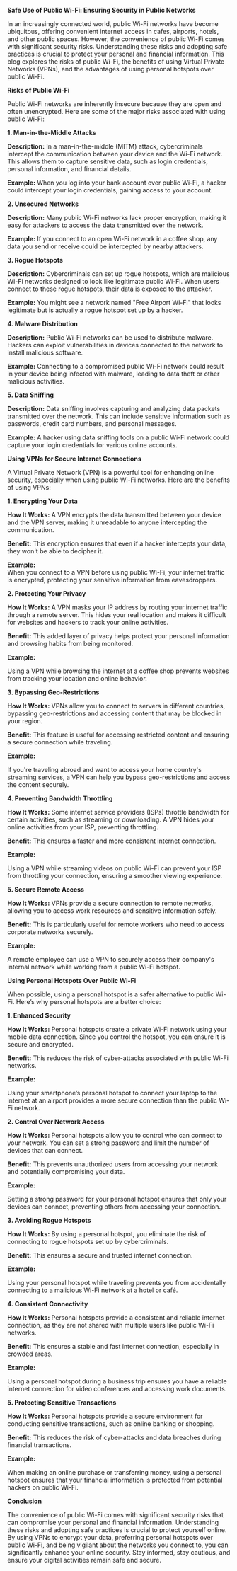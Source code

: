**Safe Use of Public Wi-Fi: Ensuring Security in Public Networks**

In an increasingly connected world, public Wi-Fi networks have become
ubiquitous, offering convenient internet access in cafes, airports, hotels, and
other public spaces. However, the convenience of public Wi-Fi comes with
significant security risks. Understanding these risks and adopting safe
practices is crucial to protect your personal and financial information. This
blog explores the risks of public Wi-Fi, the benefits of using Virtual Private
Networks (VPNs), and the advantages of using personal hotspots over public
Wi-Fi.

**Risks of Public Wi-Fi**

Public Wi-Fi networks are inherently insecure because they are open and often
unencrypted. Here are some of the major risks associated with using public
Wi-Fi:

**1\. Man-in-the-Middle Attacks**

**Description:** In a man-in-the-middle (MITM) attack, cybercriminals intercept
the communication between your device and the Wi-Fi network. This allows them to
capture sensitive data, such as login credentials, personal information, and
financial details.

**Example:** When you log into your bank account over public Wi-Fi, a hacker
could intercept your login credentials, gaining access to your account.

**2\. Unsecured Networks**

**Description:** Many public Wi-Fi networks lack proper encryption, making it
easy for attackers to access the data transmitted over the network.

**Example:** If you connect to an open Wi-Fi network in a coffee shop, any data
you send or receive could be intercepted by nearby attackers.

**3\. Rogue Hotspots**

**Description:** Cybercriminals can set up rogue hotspots, which are malicious
Wi-Fi networks designed to look like legitimate public Wi-Fi. When users connect
to these rogue hotspots, their data is exposed to the attacker.

**Example:** You might see a network named "Free Airport Wi-Fi" that looks
legitimate but is actually a rogue hotspot set up by a hacker.

**4\. Malware Distribution**

**Description:** Public Wi-Fi networks can be used to distribute malware.
Hackers can exploit vulnerabilities in devices connected to the network to
install malicious software.

**Example:** Connecting to a compromised public Wi-Fi network could result in
your device being infected with malware, leading to data theft or other
malicious activities.

**5\. Data Sniffing**

**Description:** Data sniffing involves capturing and analyzing data packets
transmitted over the network. This can include sensitive information such as
passwords, credit card numbers, and personal messages.

**Example:** A hacker using data sniffing tools on a public Wi-Fi network could
capture your login credentials for various online accounts.

**Using VPNs for Secure Internet Connections**

A Virtual Private Network (VPN) is a powerful tool for enhancing online
security, especially when using public Wi-Fi networks. Here are the benefits of
using VPNs:

**1\. Encrypting Your Data**

**How It Works:** A VPN encrypts the data transmitted between your device and
the VPN server, making it unreadable to anyone intercepting the communication.

**Benefit:** This encryption ensures that even if a hacker intercepts your data,
they won't be able to decipher it.

**Example:**  
When you connect to a VPN before using public Wi-Fi, your internet traffic is
encrypted, protecting your sensitive information from eavesdroppers.

**2\. Protecting Your Privacy**

**How It Works:** A VPN masks your IP address by routing your internet traffic
through a remote server. This hides your real location and makes it difficult
for websites and hackers to track your online activities.

**Benefit:** This added layer of privacy helps protect your personal information
and browsing habits from being monitored.

**Example:**

Using a VPN while browsing the internet at a coffee shop prevents websites from
tracking your location and online behavior.

**3\. Bypassing Geo-Restrictions**

**How It Works:** VPNs allow you to connect to servers in different countries,
bypassing geo-restrictions and accessing content that may be blocked in your
region.

**Benefit:** This feature is useful for accessing restricted content and
ensuring a secure connection while traveling.

**Example:**

If you're traveling abroad and want to access your home country's streaming
services, a VPN can help you bypass geo-restrictions and access the content
securely.

**4\. Preventing Bandwidth Throttling**

**How It Works:** Some internet service providers (ISPs) throttle bandwidth for
certain activities, such as streaming or downloading. A VPN hides your online
activities from your ISP, preventing throttling.

**Benefit:** This ensures a faster and more consistent internet connection.

**Example:**

Using a VPN while streaming videos on public Wi-Fi can prevent your ISP from
throttling your connection, ensuring a smoother viewing experience.

**5\. Secure Remote Access**

**How It Works:** VPNs provide a secure connection to remote networks, allowing
you to access work resources and sensitive information safely.

**Benefit:** This is particularly useful for remote workers who need to access
corporate networks securely.

**Example:**

A remote employee can use a VPN to securely access their company's internal
network while working from a public Wi-Fi hotspot.

**Using Personal Hotspots Over Public Wi-Fi**

When possible, using a personal hotspot is a safer alternative to public Wi-Fi.
Here’s why personal hotspots are a better choice:

**1\. Enhanced Security**

**How It Works:** Personal hotspots create a private Wi-Fi network using your
mobile data connection. Since you control the hotspot, you can ensure it is
secure and encrypted.

**Benefit:** This reduces the risk of cyber-attacks associated with public Wi-Fi
networks.

**Example:**

Using your smartphone’s personal hotspot to connect your laptop to the internet
at an airport provides a more secure connection than the public Wi-Fi network.

**2\. Control Over Network Access**

**How It Works:** Personal hotspots allow you to control who can connect to your
network. You can set a strong password and limit the number of devices that can
connect.

**Benefit:** This prevents unauthorized users from accessing your network and
potentially compromising your data.

**Example:**

Setting a strong password for your personal hotspot ensures that only your
devices can connect, preventing others from accessing your connection.

**3\. Avoiding Rogue Hotspots**

**How It Works:** By using a personal hotspot, you eliminate the risk of
connecting to rogue hotspots set up by cybercriminals.

**Benefit:** This ensures a secure and trusted internet connection.

**Example:**

Using your personal hotspot while traveling prevents you from accidentally
connecting to a malicious Wi-Fi network at a hotel or café.

**4\. Consistent Connectivity**

**How It Works:** Personal hotspots provide a consistent and reliable internet
connection, as they are not shared with multiple users like public Wi-Fi
networks.

**Benefit:** This ensures a stable and fast internet connection, especially in
crowded areas.

**Example:**

Using a personal hotspot during a business trip ensures you have a reliable
internet connection for video conferences and accessing work documents.

**5\. Protecting Sensitive Transactions**

**How It Works:** Personal hotspots provide a secure environment for conducting
sensitive transactions, such as online banking or shopping.

**Benefit:** This reduces the risk of cyber-attacks and data breaches during
financial transactions.

**Example:**

When making an online purchase or transferring money, using a personal hotspot
ensures that your financial information is protected from potential hackers on
public Wi-Fi.

**Conclusion**

The convenience of public Wi-Fi comes with significant security risks that can
compromise your personal and financial information. Understanding these risks
and adopting safe practices is crucial to protect yourself online. By using VPNs
to encrypt your data, preferring personal hotspots over public Wi-Fi, and being
vigilant about the networks you connect to, you can significantly enhance your
online security. Stay informed, stay cautious, and ensure your digital
activities remain safe and secure.
